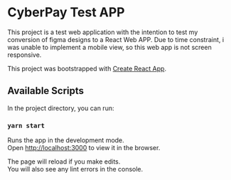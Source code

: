 # CyberPay Test APP

This project is a test web application with the intention to test my conversion of figma designs to a React Web APP.
Due to time constraint, i was unable to implement a mobile view, so this web app is not screen responsive.

This project was bootstrapped with [Create React App](https://github.com/facebook/create-react-app).

## Available Scripts

In the project directory, you can run:

### `yarn start`

Runs the app in the development mode.\
Open [http://localhost:3000](http://localhost:3000) to view it in the browser.

The page will reload if you make edits.\
You will also see any lint errors in the console.
